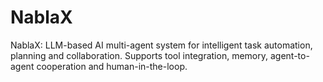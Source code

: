 # NablaX
NablaX: LLM-based AI multi-agent system for intelligent task automation, planning and collaboration. Supports tool integration, memory, agent-to-agent cooperation and human-in-the-loop.
